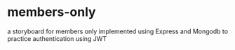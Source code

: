 # members-only
a storyboard for members only implemented using Express and Mongodb to practice authentication using JWT
